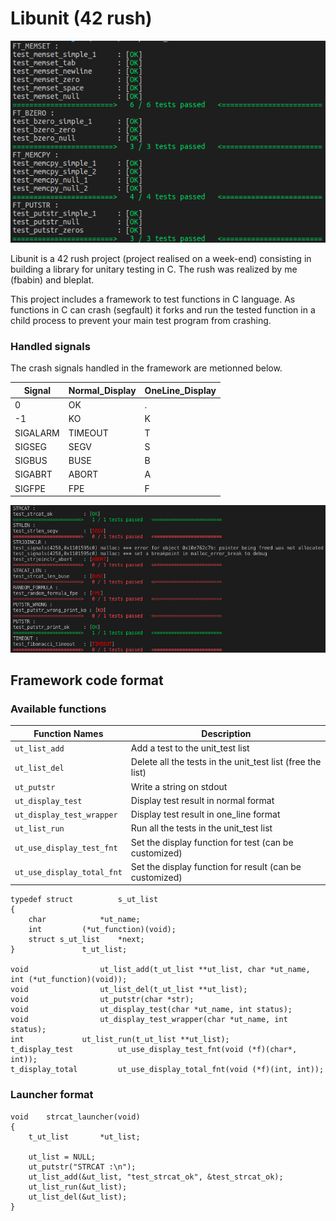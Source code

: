 # Libunit (42 rush)

![Screenshot](real_test.png)

Libunit is a 42 rush project (project realised on a week-end) consisting in building a library for unitary testing in C. The rush was realized by me (fbabin) and bleplat.

This project includes a framework to test functions in C language. As functions in C can crash (segfault) it forks and run the tested function in a child process to prevent your main test program from crashing.

### Handled signals

The crash signals handled in the framework are metionned below.

| Signal   | Normal_Display | OneLine_Display |
| -------- | -------------- | --------------- |
| 0        | OK             | .               |
| -1       | KO             | K               |
| SIGALARM | TIMEOUT        | T               |
| SIGSEG   | SEGV           | S               |
| SIGBUS   | BUSE           | B               |
| SIGABRT  | ABORT          | A               |
| SIGFPE   | FPE            | F               |

![Screenshot](test.png)

## Framework code format

### Available functions

| Function Names                 | Description                                                |
| ------------------------------ | ---------------------------------------------------------- |
| ```ut_list_add```              | Add a test to the unit_test list                           |
| ```ut_list_del```              | Delete all the tests in the unit_test list (free the list) |
| ```ut_putstr```                | Write a string on stdout                                   |
| ```ut_display_test```          | Display test result in normal format                       |
| ```ut_display_test_wrapper```  | Display test result in one_line format                     |
| ```ut_list_run```              | Run all the tests in the unit_test list                    |
| ```ut_use_display_test_fnt```  | Set the display function for test (can be customized)      |
| ```ut_use_display_total_fnt``` | Set the display function for result (can be customized)    |

```
typedef struct			s_ut_list
{
	char			*ut_name;
	int			(*ut_function)(void);
	struct s_ut_list	*next;
}				t_ut_list;

void				ut_list_add(t_ut_list **ut_list, char *ut_name, int (*ut_function)(void));
void				ut_list_del(t_ut_list **ut_list);
void				ut_putstr(char *str);
void				ut_display_test(char *ut_name, int status);
void				ut_display_test_wrapper(char *ut_name, int status);
int				ut_list_run(t_ut_list **ut_list);
t_display_test			ut_use_display_test_fnt(void (*f)(char*, int));
t_display_total			ut_use_display_total_fnt(void (*f)(int, int));
```

### Launcher format
```
void	strcat_launcher(void)
{
	t_ut_list		*ut_list;

	ut_list = NULL;
	ut_putstr("STRCAT :\n");
	ut_list_add(&ut_list, "test_strcat_ok", &test_strcat_ok);
	ut_list_run(&ut_list);
	ut_list_del(&ut_list);
}
```


